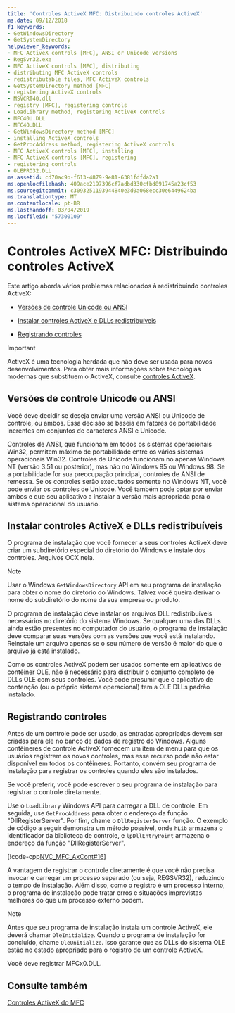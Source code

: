 ```yaml
---
title: 'Controles ActiveX MFC: Distribuindo controles ActiveX'
ms.date: 09/12/2018
f1_keywords:
- GetWindowsDirectory
- GetSystemDirectory
helpviewer_keywords:
- MFC ActiveX controls [MFC], ANSI or Unicode versions
- RegSvr32.exe
- MFC ActiveX controls [MFC], distributing
- distributing MFC ActiveX controls
- redistributable files, MFC ActiveX controls
- GetSystemDirectory method [MFC]
- registering ActiveX controls
- MSVCRT40.dll
- registry [MFC], registering controls
- LoadLibrary method, registering ActiveX controls
- MFC40U.DLL
- MFC40.DLL
- GetWindowsDirectory method [MFC]
- installing ActiveX controls
- GetProcAddress method, registering ActiveX controls
- MFC ActiveX controls [MFC], installing
- MFC ActiveX controls [MFC], registering
- registering controls
- OLEPRO32.DLL
ms.assetid: cd70ac9b-f613-4879-9e81-6381fdfda2a1
ms.openlocfilehash: 409ace2197396cf7adbd330cfbd891745a23cf53
ms.sourcegitcommit: c3093251193944840e3d0a068ecc30e6449624ba
ms.translationtype: MT
ms.contentlocale: pt-BR
ms.lasthandoff: 03/04/2019
ms.locfileid: "57300109"
---
```

# <a name="mfc-activex-controls-distributing-activex-controls"></a>Controles ActiveX MFC: Distribuindo controles ActiveX

Este artigo aborda vários problemas relacionados à redistribuindo controles ActiveX:

- [Versões de controle Unicode ou ANSI](#_core_ansi_or_unicode_control_versions)

- [Instalar controles ActiveX e DLLs redistribuíveis](#_core_installing_activex_controls_and_redistributable_dlls)

- [Registrando controles](#_core_registering_controls)

>[!IMPORTANT]
> ActiveX é uma tecnologia herdada que não deve ser usada para novos desenvolvimentos. Para obter mais informações sobre tecnologias modernas que substituem o ActiveX, consulte [controles ActiveX](activex-controls.md).

##  <a name="_core_ansi_or_unicode_control_versions"></a> Versões de controle Unicode ou ANSI

Você deve decidir se deseja enviar uma versão ANSI ou Unicode de controle, ou ambos. Essa decisão se baseia em fatores de portabilidade inerentes em conjuntos de caracteres ANSI e Unicode.

Controles de ANSI, que funcionam em todos os sistemas operacionais Win32, permitem máximo de portabilidade entre os vários sistemas operacionais Win32. Controles de Unicode funcionam no apenas Windows NT (versão 3.51 ou posterior), mas não no Windows 95 ou Windows 98. Se a portabilidade for sua preocupação principal, controles de ANSI de remessa. Se os controles serão executados somente no Windows NT, você pode enviar os controles de Unicode. Você também pode optar por enviar ambos e que seu aplicativo a instalar a versão mais apropriada para o sistema operacional do usuário.

##  <a name="_core_installing_activex_controls_and_redistributable_dlls"></a> Instalar controles ActiveX e DLLs redistribuíveis

O programa de instalação que você fornecer a seus controles ActiveX deve criar um subdiretório especial do diretório do Windows e instale dos controles. Arquivos OCX nela.

> [!NOTE]
>  Usar o Windows `GetWindowsDirectory` API em seu programa de instalação para obter o nome do diretório do Windows. Talvez você queira derivar o nome do subdiretório do nome da sua empresa ou produto.

O programa de instalação deve instalar os arquivos DLL redistribuíveis necessários no diretório do sistema Windows. Se qualquer uma das DLLs ainda estão presentes no computador do usuário, o programa de instalação deve comparar suas versões com as versões que você está instalando. Reinstale um arquivo apenas se o seu número de versão é maior do que o arquivo já está instalado.

Como os controles ActiveX podem ser usados somente em aplicativos de contêiner OLE, não é necessário para distribuir o conjunto completo de DLLs OLE com seus controles. Você pode presumir que o aplicativo de contenção (ou o próprio sistema operacional) tem a OLE DLLs padrão instalado.

##  <a name="_core_registering_controls"></a> Registrando controles

Antes de um controle pode ser usado, as entradas apropriadas devem ser criadas para ele no banco de dados de registro do Windows. Alguns contêineres de controle ActiveX fornecem um item de menu para que os usuários registrem os novos controles, mas esse recurso pode não estar disponível em todos os contêineres. Portanto, convém seu programa de instalação para registrar os controles quando eles são instalados.

Se você preferir, você pode escrever o seu programa de instalação para registrar o controle diretamente.

Use o `LoadLibrary` Windows API para carregar a DLL de controle. Em seguida, use `GetProcAddress` para obter o endereço da função "DllRegisterServer". Por fim, chame o `DllRegisterServer` função. O exemplo de código a seguir demonstra um método possível, onde `hLib` armazena o identificador da biblioteca de controle, e `lpDllEntryPoint` armazena o endereço da função "DllRegisterServer".

[!code-cpp[NVC_MFC_AxCont#16](../mfc/codesnippet/cpp/mfc-activex-controls-distributing-activex-controls_1.cpp)]

A vantagem de registrar o controle diretamente é que você não precisa invocar e carregar um processo separado (ou seja, REGSVR32), reduzindo o tempo de instalação. Além disso, como o registro é um processo interno, o programa de instalação pode tratar erros e situações imprevistas melhores do que um processo externo podem.

> [!NOTE]
>  Antes que seu programa de instalação instala um controle ActiveX, ele deverá chamar `OleInitialize`. Quando o programa de instalação for concluído, chame `OleUnitialize`. Isso garante que as DLLs do sistema OLE estão no estado apropriado para o registro de um controle ActiveX.

Você deve registrar MFCx0.DLL.

## <a name="see-also"></a>Consulte também

[Controles ActiveX do MFC](../mfc/mfc-activex-controls.md)
